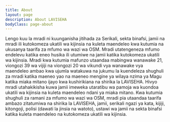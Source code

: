 ```yaml
---
title: About
layout: page
description: About LAVISEHA
bodyClass: page-about
---
```

Lengo kuu la mradi ni kuunganisha jitihada za Serikali, sekta binafsi, jamii na mradi ili kutokomeza ukatili wa kijinsia na kuleta maendeleo kwa kutumia na ukusanya taarifa za mfumo wa wazi wa OSM. Mradi utatengeneza mfumo endelevu katika eneo husika ili utumiwe na jamii katika kutokomeza ukatili wa kijinsia. Mradi kwa kutumia mafunzo utaandaa mabingwa wanawake 21, viongozi 39 wa vijiji na viongozi 20 wa vikundi vya wanawake vya maendeleo ambao kwa ujumla watakuwa na jukumu la kuendeleza shughuli za mradi katika maeneo yao na maeneo mengine ya wilaya nzima ya Magu katika miaka mitano ijayo kwa kushirikiana na shirika la LAVISEHA. Hivyo mradi utahakikisha kuwa jamii imeweka utaratibu wa pamoja wa kuondoa ukatili wa kijinsia na kuleta maendeleo ndani ya miaka mitano. Kwa kutumia shughuli za ramani za mfumo wa wazi wa OSM, mradi pia utaandaa taarifa ambazo zitatumiwa na shirika la LAVISEHA, jamii, serikali ngazi ya kata, kijiji, kitongoji, polisi (dawati la jinsia na watoto), ustawi wa jamii na sekta binafsi katika kuleta maendeleo na kutokomeza ukatili wa kijinsia.  
